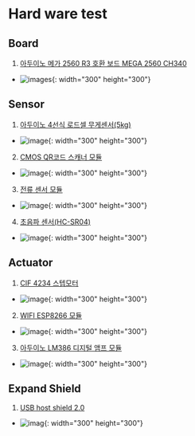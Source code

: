 # Hard ware test 

## Board
1. [아두이노 메가 2560 R3 호환 보드 MEGA 2560 CH340](https://smartstore.naver.com/misoparts/products/5377683398?NaPm=ct%3Dlo7ypmor%7Cci%3Dcheckout%7Ctr%3Dppc%7Ctrx%3Dnull%7Chk%3D0586b32bb562a6546aea39dfc8afca82dac4ade8)
- ![images](../images/mega.PNG){: width="300" height="300"}

## Sensor
1. [아두이노 4선식 로드셀 무게센서(5kg)](https://eduino.kr/product/detail.html?product_no=325#none)
- ![image](../images/load-cell-5kg.png){: width="300" height="300"}
2. [CMOS QR코드 스캐너 모듈](https://www.devicemart.co.kr/goods/view?no=10826185)
- ![image](../images/Barcode-scanner.png){: width="300" height="300"}
3. [전류 센서 모듈](https://eduino.kr/product/detail.html?product_no=85)
- ![image](../images/Current-sensor.png){: width="300" height="300"}
4. [초음파 센서(HC-SR04)](https://www.devicemart.co.kr/goods/view?no=1076851)
- ![image](../images/HC-SR04.png){: width="300" height="300"}

## Actuator
1. [CIF 4234 스텝모터](https://www.coupang.com/vp/products/205027972?itemId=603374476&vendorItemId=4581396959&src=1042503&spec=10304984&addtag=400&ctag=205027972&lptag=10304984I603374476V4581396959&itime=20231012142237&pageType=PRODUCT&pageValue=205027972&wPcid=16215522298732445116426&wRef=&wTime=20231012142237&redirect=landing&gclid=Cj0KCQjwj5mpBhDJARIsAOVjBdoOwRblhmtowIyzBRK5mfmxfrbFUUqz-vHkvduU-4xNxY2FhUKRfz8aAhUjEALw_wcB&mcid=cb6a60d3b701477dbcb3d678d9e18bb0&campaignid=20594956462&adgroupid=&network=&isAddedCart=)
- ![image](../images/CIF4234-step-moter.png){: width="300" height="300"}

2. [WIFI ESP8266 모듈](https://eduino.kr/product/detail.html?product_no=48)
- ![image](../images/ESP8266.png){: width="300" height="300"}


3. [아두이노 LM386 디지털 앰프 모듈](https://www.devicemart.co.kr/goods/view?no=1290797)
- ![image](../images/speaker.jpg){: width="300" height="300"}

## Expand Shield
1. [USB host shield 2.0](https://smartstore.naver.com/misoparts/products/8757643606?NaPm=ct%3Dlo7ynjvu%7Cci%3Dcheckout%7Ctr%3Dppc%7Ctrx%3Dnull%7Chk%3Dd356bd186d7e893e15414cb0043d579bc9b9ca0f)
- ![imag](../images/usb_host_shield.PNG){: width="300" height="300"}